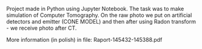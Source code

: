 Project made in Python using Jupyter Notebook. The task was to make simulation of Computer Tomography. On the raw photo we put on artificial detectors and emitter (CONE MODEL) and then after using Radon transform - we receive photo after CT.

More information (in polish) in file: Raport-145432-145388.pdf
